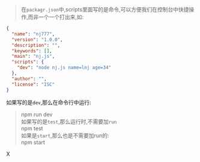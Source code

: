 > 在`packagr.json`中,scripts里面写的是命令,可以方便我们在控制台中快捷操作,而非一个一个打出来,如:  
```json
{
  "name": "nj777",
  "version": "1.0.0",
  "description": "",
  "keywords": [],
  "main": "nj.js",
  "scripts": {
    "dev": "node nj.js name=lnj age=34"
  },
  "author": "",
  "license": "ISC"
}
```
如果写的是`dev`,那么在命令行中运行:
> npm run dev   
如果写的是`test`,那么运行时,不需要加`run`  
> npm test  
如果是`start`,那么也是不需要加run的:  
>  npm start











X